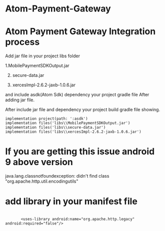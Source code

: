 # Atom-Payment-Gateway


# Atom Payment Gateway Integration process

Add jar file in your project libs folder


1.MobilePaymentSDKOutput.jar

2. secure-data.jar

3. xercesImpl-2.6.2-jaxb-1.0.6.jar

and include asdk(Atom Sdk) dependency your project gradle file
After adding jar file.

After include jar file and dependency your project build gradle file showing.

    implementation project(path: ':asdk')
    implementation files('libs\\MobilePaymentSDKOutput.jar')
    implementation files('libs\\secure-data.jar')
    implementation files('libs\\xercesImpl-2.6.2-jaxb-1.0.6.jar')
    
    
   
  # If you are getting this issue android 9 above version 
  java.lang.classnotfoundexception: didn't find class "org.apache.http.util.encodingutils"
  # add library in your manifest file
 
 ```manifest

        <uses-library android:name="org.apache.http.legacy" android:required="false"/>


```

    
    
   

